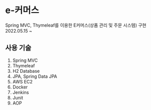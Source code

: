 # e-커머스
Spring MVC, Thymeleaf를 이용한 E커머스(상품 관리 및 주문 시스템) 구현 </br>
2022.05.15 ~ 

## 사용 기술
1. Spring MVC
2. Thymeleaf
3. H2 Database
4. JPA, Spring Data JPA
5. AWS EC2
6. Docker
7. Jenkins
8. Junit
9. AOP
